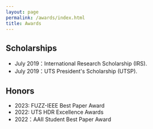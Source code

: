 ```yaml
---
layout: page
permalink: /awards/index.html
title: Awards
---
```


## Scholarships

- July 2019：International Research Scholarship (IRS).
- July 2019：UTS President's Scholarship (UTSP).

## Honors
- 2023: FUZZ-IEEE Best Paper Award
- 2022: UTS HDR Excellence Awards 
- 2022：AAII Student Best Paper Award

